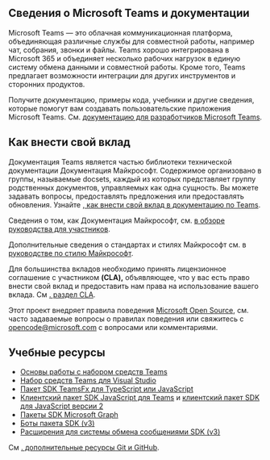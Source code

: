 ## <a name="about-microsoft-teams-and-the-docs"></a>Сведения о Microsoft Teams и документации

Microsoft Teams — это облачная коммуникационная платформа, объединяющая различные службы для совместной работы, например чат, собрания, звонки и файлы. Teams хорошо интегрирована в Microsoft 365 и объединяет несколько рабочих нагрузок в единую систему обмена данными и совместной работы. Кроме того, Teams предлагает возможности интеграции для других инструментов и сторонних продуктов.

Получите документацию, примеры кода, учебники и другие сведения, которые помогут вам создавать пользовательские приложения Microsoft Teams. См. [документацию для разработчиков Microsoft Teams](https://learn.microsoft.com/microsoftteams/platform/mstdd-landing/).

## <a name="how-to-contribute"></a>Как внести свой вклад

Документация Teams является частью библиотеки технической документации Документация Майкрософт. Содержимое организовано в группы, называемые docsets, каждый из которых представляет группу родственных документов, управляемых как одна сущность. Вы можете задавать вопросы, предоставлять предложения или предоставлять обновления. Узнайте [, как внести свой вклад в документацию по Teams](https://learn.microsoft.com/microsoftteams/platform/resources/teams-contributor-reference/).

Сведения о том, как Документация Майкрософт, см. [в обзоре руководства для участников](https://learn.microsoft.com/contribute/).

Дополнительные сведения о стандартах и стилях Майкрософт см. в [руководстве по стилю Майкрософт](https://learn.microsoft.com/style-guide/welcome/).

Для большинства вкладов необходимо принять лицензионное соглашение с участником **(CLA),** объявляющее, что у вас есть право внести свой вклад и предоставить нам права на использование вашего вклада. См [. раздел CLA](https://cla.microsoft.com/).

Этот проект внедряет правила поведения [Microsoft Open Source](https://opensource.microsoft.com/codeofconduct/), см. часто [](https://opensource.microsoft.com/codeofconduct/faq/) задаваемые вопросы о правилах поведения или свяжитесь с opencode@microsoft.com с вопросами или комментариями.[](mailto:opencode@microsoft.com)

## <a name="learning-resources"></a>Учебные ресурсы

* [Основы работы с набором средств Teams](https://learn.microsoft.com/microsoftteams/platform/toolkit/teams-toolkit-fundamentals/)
* [Набор средств Teams для Visual Studio](https://learn.microsoft.com/microsoftteams/platform/toolkit/visual-studio-overview/)
* [Пакет SDK TeamsFx для TypeScript или JavaScript](https://learn.microsoft.com/microsoftteams/platform/toolkit/teamsfx-sdk/)
* [Клиентский пакет SDK JavaScript для Teams](https://learn.microsoft.com/microsoftteams/platform/tabs/how-to/using-teams-client-sdk/) и [клиентский пакет SDK для JavaScript версии 2](https://learn.microsoft.com/microsoftteams/platform/m365-apps/using-teams-client-sdk-preview?tabs=manifest-teams-toolkit%2Cjavascript/)
* [Пакеты SDK Microsoft Graph](https://learn.microsoft.com/graph/sdks/sdks-overview/)
* [Боты пакета SDK (v3)](https://learn.microsoft.com/microsoftteams/platform/resources/bot-v3/bots-overview/)
* [Расширения для системы обмена сообщениями SDK (v3)](https://learn.microsoft.com/microsoftteams/platform/resources/messaging-extension-v3/messaging-extensions-overview/)

См [. дополнительные ресурсы Git и GitHub](https://learn.microsoft.com/contribute/additional-resources).
